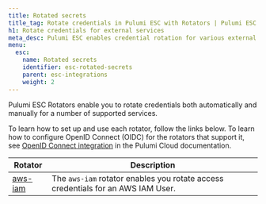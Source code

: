 ```yaml
---
title: Rotated secrets
title_tag: Rotate credentials in Pulumi ESC with Rotators | Pulumi ESC
h1: Rotate credentials for external services
meta_desc: Pulumi ESC enables credential rotation for various external services.
menu:
  esc:
    name: Rotated secrets
    identifier: esc-rotated-secrets
    parent: esc-integrations
    weight: 2
---
```


Pulumi ESC Rotators enable you to rotate credentials both automatically and manually for a number of supported services.

To learn how to set up and use each rotator, follow the links below. To learn how to configure OpenID Connect (OIDC) for the rotators that support it, see [OpenID Connect integration](/docs/pulumi-cloud/oidc/) in the Pulumi Cloud documentation.

| Rotator                                                                        | Description                                                                                                                     |
|--------------------------------------------------------------------------------|---------------------------------------------------------------------------------------------------------------------------------|
| [aws-iam](/docs/esc/integrations/rotated-secrets/aws-iam/)                     | The `aws-iam` rotator enables you rotate access credentials for an AWS IAM User.                                                |
